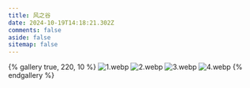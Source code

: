 ```yaml
---
title: 风之谷
date: 2024-10-19T14:18:21.302Z
comments: false
aside: false
sitemap: false
---
```


{% gallery true, 220, 10 %}
![1.webp](https://cdn.jsdmirror.com/gh/bilibiliworld/picgo@main/pixpin/风之谷/1.webp)
![2.webp](https://cdn.jsdmirror.com/gh/bilibiliworld/picgo@main/pixpin/风之谷/2.webp)
![3.webp](https://cdn.jsdmirror.com/gh/bilibiliworld/picgo@main/pixpin/风之谷/3.webp)
![4.webp](https://cdn.jsdmirror.com/gh/bilibiliworld/picgo@main/pixpin/风之谷/4.webp)
{% endgallery %}
